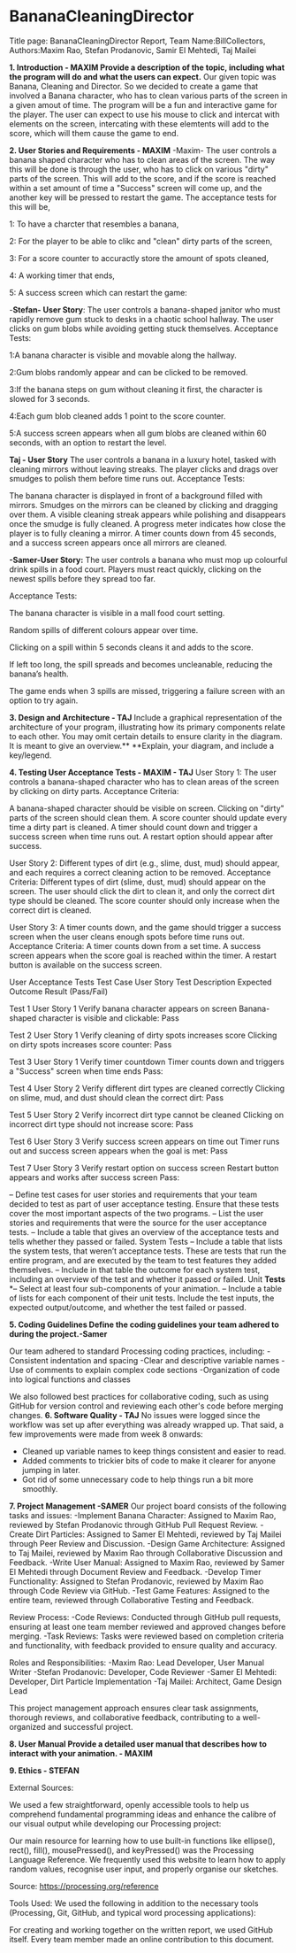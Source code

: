 # BananaCleaningDirector
Title page: BananaCleaningDirector Report, Team Name:BillCollectors, Authors:Maxim Rao, Stefan Prodanovic, Samir El Mehtedi, Taj Mailei

**1. Introduction - MAXIM
Provide a description of the topic, including what the program will do and what the users can expect.**
Our given topic was Banana, Cleaning and Director. So we decided to create a game that involved a Banana character, who has to clean various parts of the screen in a given amout of time. The program will be a fun and interactive game for the player. The user can expect to use his mouse to click and intercat with elements on the screen, intercating with these elemtents will add to the score, which will them cause the game to end. 


**2. User Stories and Requirements - MAXIM**
-Maxim- The user controls a banana shaped character who has to clean areas of the screen. The way this will be done is through the user, who has to click on various "dirty" parts of the screen. This will add to the score, and if the score is reached within a set amount of time a "Success" screen will come up, and the another key will be pressed to restart the game. 
The acceptance tests for this will be, 

1: To have a charcter that resembles a banana,

2: For the player to be able to clikc and "clean" dirty parts of the screen,

3: For a score counter to accuractly store the amount of spots cleaned,

4: A working timer that ends, 

5: A success screen which can restart the game:

-**Stefan- User Story**:
The user controls a banana-shaped janitor who must rapidly remove gum stuck to desks in a chaotic school hallway. The user clicks on gum blobs while avoiding getting stuck themselves.
Acceptance Tests: 

1:A banana character is visible and movable along the hallway.

2:Gum blobs randomly appear and can be clicked to be removed.

3:If the banana steps on gum without cleaning it first, the character is slowed for 3 seconds.

4:Each gum blob cleaned adds 1 point to the score counter.

5:A success screen appears when all gum blobs are cleaned within 60 seconds, with an option to restart the level.

**Taj - User Story**
The user controls a banana in a luxury hotel, tasked with cleaning mirrors without leaving streaks. The player clicks and drags over smudges to polish them before time runs out.
Acceptance Tests:

The banana character is displayed in front of a background filled with mirrors.
Smudges on the mirrors can be cleaned by clicking and dragging over them.
A visible cleaning streak appears while polishing and disappears once the smudge is fully cleaned.
A progress meter indicates how close the player is to fully cleaning a mirror.
A timer counts down from 45 seconds, and a success screen appears once all mirrors are cleaned.

**-Samer-User Story:**
The user controls a banana who must mop up colourful drink spills in a food court. Players must react quickly, clicking on the newest spills before they spread too far.

Acceptance Tests:

The banana character is visible in a mall food court setting.

Random spills of different colours appear over time.

Clicking on a spill within 5 seconds cleans it and adds to the score.

If left too long, the spill spreads and becomes uncleanable, reducing the banana’s health.

The game ends when 3 spills are missed, triggering a failure screen with an option to try again.


**3. Design and Architecture - TAJ**
Include a graphical representation of the architecture of your program, illustrating how its primary components relate to each other. You may omit certain details to ensure clarity in the diagram. It is meant to give an overview.**
**Explain, your diagram, and include a key/legend.





**4. Testing User Acceptance Tests - MAXIM - TAJ**
   User Story 1:
The user controls a banana-shaped character who has to clean areas of the screen by clicking on dirty parts.
Acceptance Criteria:

A banana-shaped character should be visible on screen.
Clicking on "dirty" parts of the screen should clean them.
A score counter should update every time a dirty part is cleaned.
A timer should count down and trigger a success screen when time runs out.
A restart option should appear after success.

User Story 2:
Different types of dirt (e.g., slime, dust, mud) should appear, and each requires a correct cleaning action to be removed.
Acceptance Criteria:
Different types of dirt (slime, dust, mud) should appear on the screen.
The user should click the dirt to clean it, and only the correct dirt type should be cleaned.
The score counter should only increase when the correct dirt is cleaned.

User Story 3:
A timer counts down, and the game should trigger a success screen when the user cleans enough spots before time runs out.
Acceptance Criteria:
A timer counts down from a set time.
A success screen appears when the score goal is reached within the timer.
A restart button is available on the success screen.


User Acceptance Tests
Test Case	User Story	Test Description	Expected Outcome	Result (Pass/Fail)

Test 1	User Story 1	Verify banana character appears on screen	Banana-shaped character is visible and clickable:	Pass

Test 2	User Story 1	Verify cleaning of dirty spots increases score	Clicking on dirty spots increases score counter:	Pass

Test 3	User Story 1	Verify timer countdown	Timer counts down and triggers a "Success" screen when time ends	Pass:

Test 4	User Story 2	Verify different dirt types are cleaned correctly	Clicking on slime, mud, and dust should clean the correct dirt:	Pass

Test 5	User Story 2	Verify incorrect dirt type cannot be cleaned	Clicking on incorrect dirt type should not increase score:	Pass
   
Test 6	User Story 3	Verify success screen appears on time out	Timer runs out and success screen appears when the goal is met:	Pass

Test 7	User Story 3	Verify restart option on success screen	Restart button appears and works after success screen	Pass:




– Define test cases for user stories and requirements that your team decided to test as part of user acceptance testing. Ensure that these tests cover the most important aspects of the two programs.
– List the user stories and requirements that were the source for the user acceptance tests.
– Include a table that gives an overview of the acceptance tests and tells whether they passed or
failed. System Tests
– Include a table that lists the system tests, that weren’t acceptance tests. These are tests that run the entire program, and are executed by the team to test features they added themselves.
– Include in that table the outcome for each system test, including an overview of the test and whether it passed or failed.
Unit **Tests**
*– Select at least four sub-components of your animation.
– Include a table of lists for each component of their unit tests. Include the test inputs, the expected
output/outcome, and whether the test failed or passed.



**5. Coding Guidelines Define the coding guidelines your team adhered to during the project.-Samer**
 
  Our team adhered to standard Processing coding practices, including:
-Consistent indentation and spacing
-Clear and descriptive variable names
-Use of comments to explain complex code sections
-Organization of code into logical functions and classes

We also followed best practices for collaborative coding, such as using GitHub for version control and reviewing each other's code before merging changes. 
**6. Software Quality - TAJ**
    No issues were logged since the workflow was set up after everything was already wrapped up.
That said, a few improvements were made from week 8 onwards:
- Cleaned up variable names to keep things consistent and easier to read.
- Added comments to trickier bits of code to make it clearer for anyone jumping in later.
- Got rid of some unnecessary code to help things run a bit more smoothly.

**7. Project Management -SAMER**
   Our project board consists of the following tasks and issues:
-Implement Banana Character: Assigned to Maxim Rao, reviewed by Stefan Prodanovic through GitHub Pull Request Review.
-Create Dirt Particles: Assigned to Samer El Mehtedi, reviewed by Taj Mailei through Peer Review and Discussion.
-Design Game Architecture: Assigned to Taj Mailei, reviewed by Maxim Rao through Collaborative Discussion and Feedback.
-Write User Manual: Assigned to Maxim Rao, reviewed by Samer El Mehtedi through Document Review and Feedback.
-Develop Timer Functionality: Assigned to Stefan Prodanovic, reviewed by Maxim Rao through Code Review via GitHub.
-Test Game Features: Assigned to the entire team, reviewed through Collaborative Testing and Feedback.
  
   Review Process:
-Code Reviews: Conducted through GitHub pull requests, ensuring at least one team member reviewed and approved changes before merging.
-Task Reviews: Tasks were reviewed based on completion criteria and functionality, with feedback provided to ensure quality and accuracy.
   
   Roles and Responsibilities:
-Maxim Rao: Lead Developer, User Manual Writer
-Stefan Prodanovic: Developer, Code Reviewer
-Samer El Mehtedi: Developer, Dirt Particle Implementation
-Taj Mailei: Architect, Game Design Lead

This project management approach ensures clear task assignments, thorough reviews, and collaborative feedback, contributing to a well-organized and successful project.

**8. User Manual Provide a detailed user manual that describes how to interact with your animation. - MAXIM**
    
**9. Ethics - STEFAN**

External Sources:

We used a few straightforward, openly accessible tools to help us comprehend fundamental programming ideas and enhance the calibre of our visual output while developing our Processing project:

Our main resource for learning how to use built-in functions like ellipse(), rect(), fill(), mousePressed(), and keyPressed() was the Processing Language Reference. We frequently used this website to learn how to apply random values, recognise user input, and properly organise our sketches.

Source: https://processing.org/reference

Tools Used:
We used the following in addition to the necessary tools (Processing, Git, GitHub, and typical word processing applications):

For creating and working together on the written report, we used GitHub itself. Every team member made an online contribution to this document.





